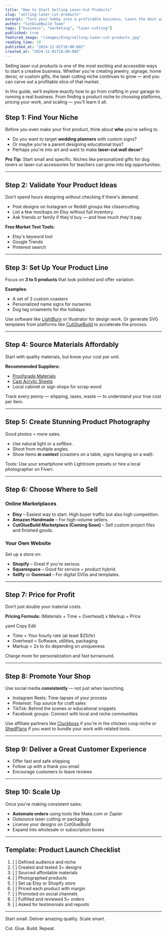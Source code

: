 ```yaml
---
title: "How to Start Selling Laser-Cut Products"
slug: "selling-laser-cut-products"
excerpt: "Turn your hobby into a profitable business. Learn the best ways to sell laser-cut products online and in person."
author: "CutGlueBuild Team"
tags: ["business", "marketing", "laser-cutting"]
published: true
featured_image: "/images/blog/selling-laser-cut-products.jpg"
reading_time: 10
published_at: "2024-12-01T10:00:00Z"
created_at: "2024-12-01T10:00:00Z"
---
```


Selling laser-cut products is one of the most exciting and accessible ways to start a creative business. Whether you're creating jewelry, signage, home decor, or custom gifts, the laser cutting niche continues to grow — and you can carve out a profitable slice of that market.

In this guide, we’ll explore exactly how to go from crafting in your garage to running a real business. From finding a product niche to choosing platforms, pricing your work, and scaling — you’ll learn it all.

## Step 1: Find Your Niche

Before you even make your first product, think about **who** you're selling to.

- Do you want to target **wedding planners** with custom signs?
- Or maybe you're a parent designing educational toys?
- Perhaps you're into art and want to make **laser-cut wall decor**?

**Pro Tip:** Start small and specific. Niches like personalized gifts for dog lovers or laser-cut accessories for teachers can grow into big opportunities.

---

## Step 2: Validate Your Product Ideas

Don’t spend hours designing without checking if there's demand.

- Post designs on Instagram or Reddit groups like r/lasercutting.
- List a few mockups on Etsy without full inventory.
- Ask friends or family if they'd buy — and how much they'd pay.

**Free Market Test Tools:**
- Etsy's keyword tool
- Google Trends
- Pinterest search

---

## Step 3: Set Up Your Product Line

Focus on **3 to 5 products** that look polished and offer variation.

**Examples:**
- A set of 3 custom coasters
- Personalized name signs for nurseries
- Dog tag ornaments for the holidays

Use software like [LightBurn](https://lightburnsoftware.com/?ref=cutgluebuild-20) or Illustrator for design work. Or generate SVG templates from platforms like [CutGlueBuild](https://cutgluebuild.com) to accelerate the process.

---

## Step 4: Source Materials Affordably

Start with quality materials, but know your cost per unit. 

**Recommended Suppliers:**
- [Proofgrade Materials](https://shop.glowforge.com/collections/proofgrade-materials/products/wood-variety-pack?ref=cutgluebuild-20)
- [Cast Acrylic Sheets](https://amazon.com/dp/B08XYZNPQR?tag=cutgluebuild-20)
- Local cabinet or sign shops for scrap wood

Track every penny — shipping, taxes, waste — to understand your true cost per item.

---

## Step 5: Create Stunning Product Photography

Good photos = more sales.

- Use natural light or a softbox.
- Shoot from multiple angles.
- Show items **in context** (coasters on a table, signs hanging on a wall).

Tools: Use your smartphone with Lightroom presets or hire a local photographer on Fiverr.

---

## Step 6: Choose Where to Sell

### Online Marketplaces

- **Etsy** – Easiest way to start. High buyer traffic but also high competition.
- **Amazon Handmade** – For high-volume sellers.
- **CutGlueBuild Marketplace (Coming Soon)** – Sell custom project files and finished goods.

### Your Own Website

Set up a store on:
- **Shopify** – Great if you're serious.
- **Squarespace** – Good for service + product hybrid.
- **Sellfy** or **Gumroad** – For digital SVGs and templates.

---

## Step 7: Price for Profit

Don’t just double your material costs.

**Pricing Formula:**
(Materials + Time + Overhead) x Markup = Price

yaml
Copy
Edit

- Time = Your hourly rate (at least $25/hr)
- Overhead = Software, utilities, packaging
- Markup = 2x to 4x depending on uniqueness

Charge more for personalization and fast turnaround.

---

## Step 8: Promote Your Shop

Use social media **consistently** — not just when launching.

- Instagram Reels: Time-lapses of your process
- Pinterest: Top source for craft sales
- TikTok: Behind the scenes or educational snippets
- Facebook groups: Connect with local and niche communities

Use affiliate partners like [Cluckboss](https://97d8d7ywcwyh6pb0vni7gl6hdf.hop.clickbank.net) if you're in the chicken coop niche or [ShedPlans](https://0d6b98zqcv5p6v7nu8okvwupd6.hop.clickbank.net) if you want to bundle your work with related tools.

---

## Step 9: Deliver a Great Customer Experience

- Offer fast and safe shipping
- Follow up with a thank you email
- Encourage customers to leave reviews

---

## Step 10: Scale Up

Once you're making consistent sales:

- **Automate orders** using tools like Make.com or Zapier
- Outsource laser cutting or packaging
- License your designs on CutGlueBuild
- Expand into wholesale or subscription boxes

---

## Template: Product Launch Checklist

1. [ ] Defined audience and niche
2. [ ] Created and tested 3+ designs
3. [ ] Sourced affordable materials
4. [ ] Photographed products
5. [ ] Set up Etsy or Shopify store
6. [ ] Priced each product with margin
7. [ ] Promoted on social channels
8. [ ] Fulfilled and reviewed 5+ orders
9. [ ] Asked for testimonials and reposts

---

Start small. Deliver amazing quality. Scale smart.

Cut. Glue. Build. Repeat.